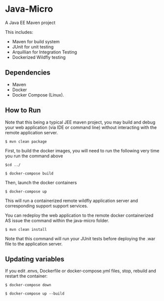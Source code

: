 # Java-Micro
A Java EE Maven project 

This includes:
* Maven for build system
* JUnit for unit testing
* Arquillian for Integration Testing
* Dockerized Wildfly testing 

## Dependencies
* Maven
* Docker
* Docker Compose (Linux).
 

## How to Run
Note that this being a typical JEE maven project, you may build and debug your web
application (via IDE or command line) without interacting with the remote application 
server.

```
$ mvn clean package
```

First, to build the docker images, you will need to run the following very time you run
the command above

```
$cd ../

$ docker-compose build
```

Then, launch the docker containers 
```
$ docker-compose up
```
This will run a containerized remote wildfly application server and corresponding support 
support services. 


You can redeploy the web application to the remote docker containerized AS issue the command within
the java-micro folder.

```
$ mvn clean install
```
Note that this command will run your JUnit tests before deploying the .war file to the 
application server.


## Updating variables

If you edit .envs, Dockerfile or docker-compose.yml files, stop, rebuild and restart the container:

```
$ docker-compose down

$ docker-compose up --build
```
